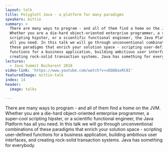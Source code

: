 ```yaml
---
layout: talk
title: Polyglott Java - a platform for many paradigms
speakers: mittie
summary: >
  There are many ways to program - and all of them find a home on the JVM.
  Whether you are a die-hard object-oriented enterprise programmer, a super-cool
  scripting hipster, or a scientific functional engineer, the Java Platform has
  all you need. In this talk we will go through unconventional combinations of
  these paradigms that enrich your solution space - scripting user-defined
  functions for a business application, building ambitious user interfaces, and
  creating rock-solid transaction systems. Java has something for everybody.
lectures:
  - Java Summit Bucharest 2018
video-link: 'https://www.youtube.com/watch?v=vDQQ8axRC8I'
featuredImage: mittie-talk
index: 14
header:
  image: talks

---
```


There are many ways to program - and all of them find a home on the JVM. Whether you are a die-hard object-oriented enterprise programmer, a super-cool scripting hipster, or a scientific functional engineer, the Java Platform has all you need. In this talk we will go through unconventional combinations of these paradigms that enrich your solution space - scripting user-defined functions for a business application, building ambitious user interfaces, and creating rock-solid transaction systems. Java has something for everybody.
